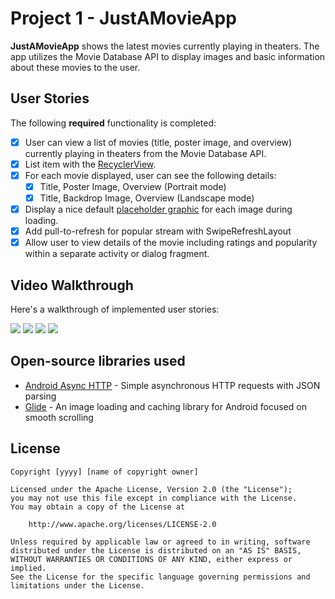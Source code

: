 # Project 1 - JustAMovieApp

**JustAMovieApp** shows the latest movies currently playing in theaters. The app utilizes the Movie Database API to display images and basic information about these movies to the user.


## User Stories

The following **required** functionality is completed:

* [x] User can view a list of movies (title, poster image, and overview) currently playing in theaters from the Movie Database API.
* [x] List item with the [RecyclerView](https://guides.codepath.com/android/Using-the-RecyclerView).
* [x] For each movie displayed, user can see the following details:
  * [x] Title, Poster Image, Overview (Portrait mode)
  * [x] Title, Backdrop Image, Overview (Landscape mode)
* [x] Display a nice default [placeholder graphic](https://guides.codepath.com/android/Displaying-Images-with-the-Glide-Library) for each image during loading.
* [x] Add pull-to-refresh for popular stream with SwipeRefreshLayout
* [x] Allow user to view details of the movie including ratings and popularity within a separate activity or dialog fragment.

## Video Walkthrough

Here's a walkthrough of implemented user stories:

<img src='https://i.imgur.com/RX7ysFM.png?1'/> <img src='https://i.imgur.com/xUMFa7W.png?1'/>
<img src='https://i.imgur.com/h8FGhsj.png?1'/> <img src='https://i.imgur.com/J4XrX5y.png?1'/>


## Open-source libraries used

- [Android Async HTTP](https://github.com/loopj/android-async-http) - Simple asynchronous HTTP requests with JSON parsing
- [Glide](https://github.com/bumptech/glide) - An image loading and caching library for Android focused on smooth scrolling

## License

    Copyright [yyyy] [name of copyright owner]

    Licensed under the Apache License, Version 2.0 (the "License");
    you may not use this file except in compliance with the License.
    You may obtain a copy of the License at

        http://www.apache.org/licenses/LICENSE-2.0

    Unless required by applicable law or agreed to in writing, software
    distributed under the License is distributed on an "AS IS" BASIS,
    WITHOUT WARRANTIES OR CONDITIONS OF ANY KIND, either express or implied.
    See the License for the specific language governing permissions and
    limitations under the License.
